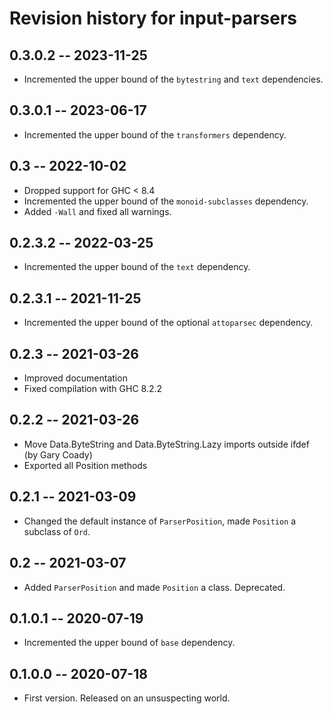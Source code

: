 # Revision history for input-parsers

## 0.3.0.2 -- 2023-11-25

* Incremented the upper bound of the `bytestring` and `text` dependencies.

## 0.3.0.1 -- 2023-06-17

* Incremented the upper bound of the `transformers` dependency.

## 0.3 -- 2022-10-02

* Dropped support for GHC < 8.4
* Incremented the upper bound of the `monoid-subclasses` dependency.
* Added `-Wall` and fixed all warnings.

## 0.2.3.2 -- 2022-03-25

* Incremented the upper bound of the `text` dependency.

## 0.2.3.1 -- 2021-11-25

* Incremented the upper bound of the optional `attoparsec` dependency.

## 0.2.3 -- 2021-03-26

* Improved documentation
* Fixed compilation with GHC 8.2.2

## 0.2.2 -- 2021-03-26

* Move Data.ByteString and Data.ByteString.Lazy imports outside ifdef (by Gary Coady)
* Exported all Position methods

## 0.2.1 -- 2021-03-09

* Changed the default instance of `ParserPosition`, made `Position` a subclass of `Ord`.

## 0.2 -- 2021-03-07

* Added `ParserPosition` and made `Position` a class. Deprecated.

## 0.1.0.1 -- 2020-07-19

* Incremented the upper bound of `base` dependency.

## 0.1.0.0 -- 2020-07-18

* First version. Released on an unsuspecting world.
